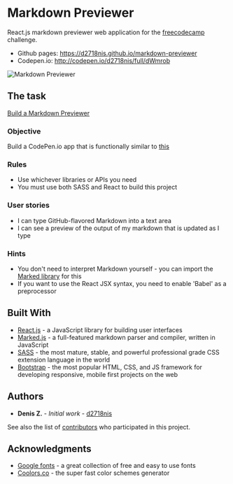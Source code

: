Markdown Previewer
==========
React.js markdown previewer web application for the [freecodecamp](https://www.freecodecamp.com/) challenge.
* Github pages: https://d2718nis.github.io/markdown-previewer
* Codepen.io: http://codepen.io/d2718nis/full/dWmrob

![Markdown Previewer](https://d2718nis.github.io/img/portfolio10.png "Markdown Previewer")


The task
----------
[Build a Markdown Previewer](https://www.freecodecamp.com/challenges/build-a-markdown-previewer)

### Objective
Build a CodePen.io app that is functionally similar to [this](https://codepen.io/FreeCodeCamp/full/JXrLLE/)

### Rules
* Use whichever libraries or APIs you need
* You must use both SASS and React to build this project

### User stories
* I can type GitHub-flavored Markdown into a text area
* I can see a preview of the output of my markdown that is updated as I type

### Hints
* You don't need to interpret Markdown yourself - you can import the
  [Marked library](https://cdnjs.com/libraries/marked) for this
* If you want to use the React JSX syntax, you need to enable 'Babel' as a preprocessor


## Built With
* [React.js](https://facebook.github.io/react) - a JavaScript library for building user interfaces
* [Marked.js](https://github.com/chjj/marked) - a full-featured markdown parser and compiler, written in
  JavaScript
* [SASS](http://sass-lang.com) - the most mature, stable, and powerful professional grade CSS extension
  language in the world
* [Bootstrap](http://getbootstrap.com) - the most popular HTML, CSS, and JS framework for developing
  responsive, mobile first projects on the web


Authors
----------
* **Denis Z.** - *Initial work* - [d2718nis](https://github.com/d2718nis)

See also the list of [contributors](https://github.com/d2718nis/markdown-previewer/contributors)
who participated in this project.


Acknowledgments
----------
* [Google fonts](https://fonts.google.com) - a great collection of free and easy to use fonts
* [Coolors.co](https://coolors.co) - the super fast color schemes generator